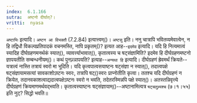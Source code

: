 ```yaml
---
index:  6.1.166
sutra:  अष्टनो दीर्घात्?।
vritti:  nyasa
---
```


`अष्टाभिः` इत्यादि। `अष्टन आ विभक्तौ` (7.2.84) इत्यात्त्वम्()। 
`अष्टसु` इति। ननु चात्रापि भवितव्यमेवात्वेन, न हि तद्विधौ विकल्पप्रतिपादकं वचनमस्ति, नापि प्रकृतम्()? इत्यत आह--`इदमेव` इत्यादि। यदि हि नित्यमात्वं स्यादिह दीर्घग्रहणमनर्थकं स्यात्(), व्यावर्त्त्याभावात्(), कृतात्वस्य च षट्संज्ञामिति? इदमेव हि दीर्घग्रहणमष्टनो ज्ञापयतीति सम्बन्धनीयम्()। कथं पुनज्र्ञापयति? इत्याह--`अन्यथा हि` इत्यादि। दीर्घग्रहणं ह्रेवमर्थं क्रियते--यत्रात्वं नास्ति तत्रायं स्वरो मा भूदिति। यदि कृत्वपात्वसयाष्टनः षट्संज्ञा न स्यात्(), तदात्वपक्षे षट्संज्ञायामसत्यां सावकाशोऽष्टनः स्वरः, तत्रापि षट्()स्वरः प्राप्नोतीति कृत्वा। ततश्च यदि दीर्घग्रहणं न क्रियेत, तदानवकाशत्वाद्यदात्वपक्षेऽष्टनः स्वरो न भवति, तदेतरस्मिन्नपि पक्षे स्यात्()। अतस्तन्निवृत्त्ये दीर्घग्रहणं क्रियमाणमर्थवद्भवति। कृतात्वस्याष्टनः षट्संज्ञायाम्()--अष्टानामित्यत्र `षट्चतुभ्र्यश्च` (७।१।५५) इति नुट्? सिद्धो भवति॥
